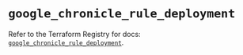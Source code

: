 # `google_chronicle_rule_deployment`

Refer to the Terraform Registry for docs: [`google_chronicle_rule_deployment`](https://registry.terraform.io/providers/hashicorp/google/6.49.0/docs/resources/chronicle_rule_deployment).
